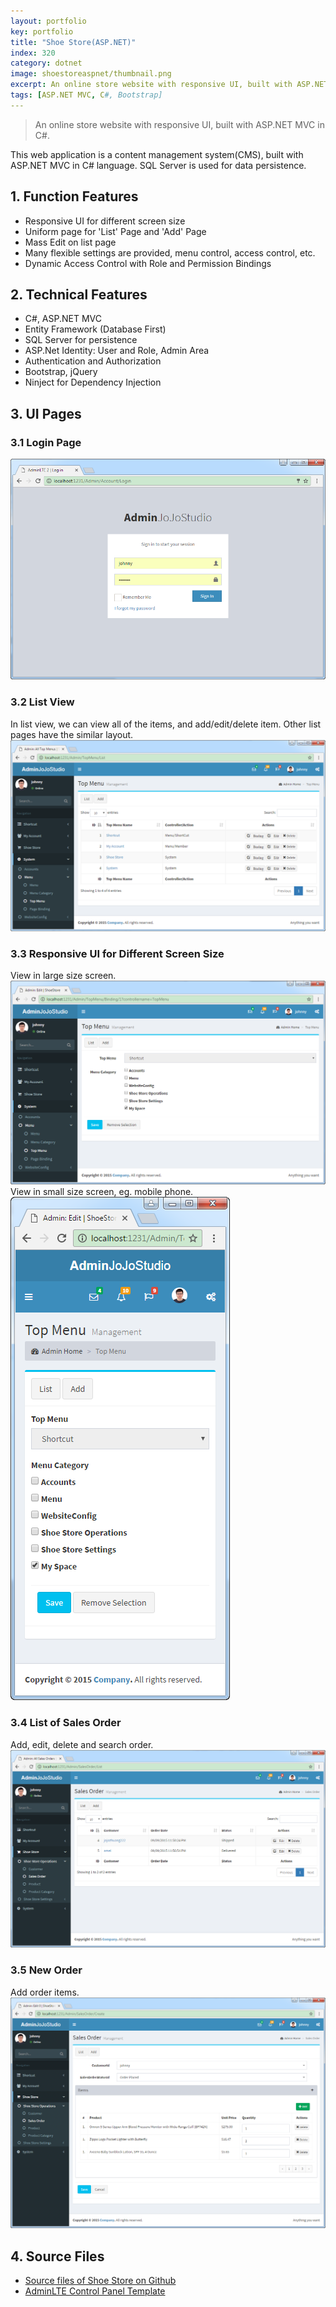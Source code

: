 ```yaml
---
layout: portfolio
key: portfolio
title: "Shoe Store(ASP.NET)"
index: 320
category: dotnet
image: shoestoreaspnet/thumbnail.png
excerpt: An online store website with responsive UI, built with ASP.NET MVC in C#.
tags: [ASP.NET MVC, C#, Bootstrap]
---
```


> An online store website with responsive UI, built with ASP.NET MVC in C#.

This web application is a content management system(CMS), built with ASP.NET MVC in C# language. SQL Server is used for data persistence.
## 1. Function Features
* Responsive UI for different screen size
* Uniform page for 'List' Page and 'Add' Page
* Mass Edit on list page
* Many flexible settings are provided, menu control, access control, etc.
* Dynamic Access Control with Role and Permission Bindings

## 2. Technical Features
* C\#, ASP.NET MVC
* Entity Framework (Database First)
* SQL Server for persistence
* ASP.Net Identity: User and Role, Admin Area
* Authentication and Authorization
* Bootstrap, jQuery
* Ninject for Dependency Injection

## 3. UI Pages
### 3.1 Login Page  
![image](/public/images/portfolio/shoestoreaspnet/login.png)
### 3.2 List View
In list view, we can view all of the items, and add/edit/delete item. Other list pages have the similar layout.
![image](/public/images/portfolio/shoestoreaspnet/listview.png)
### 3.3 Responsive UI for Different Screen Size
View in large size screen.
![image](/public/images/portfolio/shoestoreaspnet/responsive.png)
View in small size screen, eg. mobile phone.  
![image](/public/images/portfolio/shoestoreaspnet/responsive2.png)
### 3.4 List of Sales Order
Add, edit, delete and search order.
![image](/public/images/portfolio/shoestoreaspnet/orderlist.png)  
### 3.5 New Order
Add order items.
![image](/public/images/portfolio/shoestoreaspnet/addorder.png)  

## 4. Source Files
* [Source files of Shoe Store on Github](https://github.com/jojozhuang/shoe-store-aspnet)
* [AdminLTE Control Panel Template](https://adminlte.io/)
